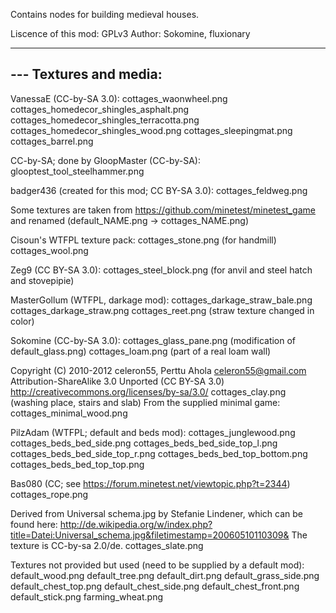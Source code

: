 Contains nodes for building medieval houses.

Liscence of this mod: GPLv3 Author: Sokomine, fluxionary

---
--- Textures and media:
---
VanessaE (CC-by-SA 3.0):
cottages_waonwheel.png cottages_homedecor_shingles_asphalt.png cottages_homedecor_shingles_terracotta.png
cottages_homedecor_shingles_wood.png cottages_sleepingmat.png cottages_barrel.png

CC-by-SA; done by GloopMaster (CC-by-SA):
glooptest_tool_steelhammer.png

badger436 (created for this mod; CC BY-SA 3.0):
cottages_feldweg.png

Some textures are taken from
https://github.com/minetest/minetest_game
and renamed (default_NAME.png -> cottages_NAME.png)

Cisoun's WTFPL texture pack:
cottages_stone.png (for handmill)
cottages_wool.png

Zeg9 (CC BY-SA 3.0):
cottages_steel_block.png (for anvil and steel hatch and stovepipie)

MasterGollum (WTFPL, darkage mod):
cottages_darkage_straw_bale.png cottages_darkage_straw.png cottages_reet.png (straw texture changed in color)

Sokomine (CC-by-SA 3.0):
cottages_glass_pane.png (modification of default_glass.png)
cottages_loam.png (part of a real loam wall)

Copyright (C) 2010-2012 celeron55, Perttu Ahola <celeron55@gmail.com>
Attribution-ShareAlike 3.0 Unported (CC BY-SA 3.0)
http://creativecommons.org/licenses/by-sa/3.0/
cottages_clay.png (washing place, stairs and slab)
From the supplied minimal game:
cottages_minimal_wood.png

PilzAdam (WTFPL; default and beds mod):
cottages_junglewood.png cottages_beds_bed_side.png cottages_beds_bed_side_top_l.png cottages_beds_bed_side_top_r.png
cottages_beds_bed_top_bottom.png cottages_beds_bed_top_top.png

Bas080 (CC; see https://forum.minetest.net/viewtopic.php?t=2344)
cottages_rope.png

Derived from Universal schema.jpg by Stefanie Lindener, which can be found
here: http://de.wikipedia.org/w/index.php?title=Datei:Universal_schema.jpg&filetimestamp=20060510110309& The texture is
CC-by-sa 2.0/de. cottages_slate.png

Textures not provided but used (need to be supplied by a default mod):
default_wood.png default_tree.png default_dirt.png default_grass_side.png default_chest_top.png default_chest_side.png
default_chest_front.png default_stick.png farming_wheat.png
